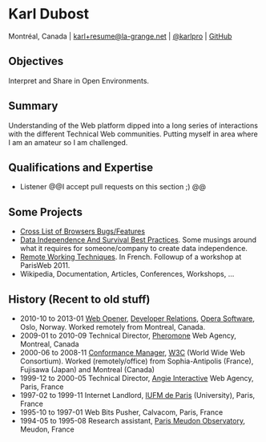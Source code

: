 # Karl Dubost

Montréal, Canada | [karl+resume@la-grange.net](mailto:karl+resume@la-grange.net) | [@karlpro](http://twitter.com/karlpro/) | [GitHub](http://github.com/karlcow/)

## Objectives

Interpret and Share in Open Environments.

## Summary

Understanding of the Web platform dipped into a long series of interactions with the different Technical Web communities. Putting myself in area where I am an amateur so I am challenged. 

## Qualifications and Expertise

* Listener 
@@I accept pull requests on this section ;) @@ 

## Some Projects 

* [Cross List of Browsers Bugs/Features](https://github.com/karlcow/browserfeatures)
* [Data Independence And Survival Best Practices](http://www.la-grange.net/2009/02/16/data-independence). Some musings around what it requires for someone/company to create data independence.
* [Remote Working Techniques](https://github.com/karlcow/travailtech). In French. Followup of a workshop at ParisWeb 2011.
* Wikipedia, Documentation, Articles, Conferences, Workshops, …

## History (Recent to old stuff)

* 2010-10 to 2013-01 [Web Opener](http://my.opera.com/karlcow/), [Developer Relations](http://my.opera.com/karlcow/), [Opera Software](http://opera.com/), Oslo, Norway. Worked remotely from Montreal, Canada.
* 2009-01 to 2010-09 Technical Director, [Pheromone](http://lab.pheromone.ca/) Web Agency, Montreal, Canada
* 2000-06 to 2008-11 [Conformance Manager](http://www.w3.org/People/karl/), [W3C](http://www.w3.org/) (World Wide Web Consortium). Worked (remotely/office) from Sophia-Antipolis (France), Fujisawa (Japan) and Montreal (Canada)
* 1999-12 to 2000-05 Technical Director, [Angie Interactive](http://www.angie.fr/) Web Agency, Paris, France
* 1997-02 to 1999-11 Internet Landlord, [IUFM de Paris](http://www.paris.iufm.fr/) (University), Paris, France
* 1995-10 to 1997-01 Web Bits Pusher, Calvacom, Paris, France
* 1994-05 to 1995-08 Research assistant, [Paris Meudon Observatory](http://www.obspm.fr/), Meudon, France
